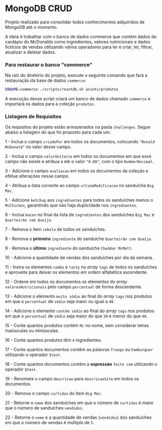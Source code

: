 # MongoDB CRUD

Projeto realizado para consolidar todos conhecimentos adquiridos de MongoDB até o momento.

A ideia é trabalhar com o banco de dados commerce que contém dados do cardápio do McDonalds como ingredientes, valores nutricionais e dados fictícios de vendas utilizando vários operadores para ler e criar, ler, filtrar, atualizar e deletar dados.

### Para restaurar o banco "commerce"

Na raiz do diretório do projeto, execute o seguinte comando que fará a restauração da base de dados `commerce`:
   ```sh
   DBNAME=commerce ./scripts/resetdb.sh assets/produtos
   ```

A execução desse script criará um banco de dados chamado `commerce` e importará os dados para a coleção `produtos`.

### Listagem de Requisitos

Os requisitos do projeto estão armazenados na pasta `challenges`. Segue abaixo a listagem do que foi proposto para cada um:

1 - Inclua o campo `criadoPor` em todos os documentos, colocando `"Ronald McDonald"` no valor desse campo.

2 - Inclua o campo `valorUnitario` em todos os documentos em que esse campo não existe e atribua a ele o valor `"0.00"`, com o tipo `NumberDecimal`.

3 - Adicione o campo `avaliacao` em todos os documentos da coleção e efetue alterações nesse campo.

4 - Atribua a data corrente ao campo `ultimaModificacao` no sanduíche `Big Mac`.

5 - Adicione `ketchup` aos `ingredientes` para todos os sanduíches menos o `McChicken`, garantindo que não haja duplicidade nos `ingredientes`.

6 - Inclua `bacon` no final da lista de `ingredientes` dos sanduíches `Big Mac` e `Quarteirão com Queijo`.

7 - Remova o item `cebola` de todos os sanduíches.

8 - Remova o **primeiro** `ingrediente` do sanduíche `Quarteirão com Queijo`.

9 - Remova o **último** `ingrediente` do sanduíche `Cheddar McMelt`.

10 - Adicione a quantidade de vendas dos sanduíches por dia da semana.

11 - Insira os elementos `combo` e `tasty` no _array_ `tags` de todos os sanduíches e aproveite para deixar os elementos em ordem alfabética ascendente.

12 - Ordene em todos os documentos os elementos do _array_ `valoresNutricionais` pelo campo `percentual` de forma descendente.

13 - Adicione o elemento `muito sódio` ao final do _array_ `tags` nos produtos em que o `percentual` de `sódio` seja maior ou igual a `40`.

14 - Adicione o elemento `contém sódio` ao final do _array_ `tags` nos produtos em que o `percentual` de `sódio` seja maior do que `20` e menor do que `40`.

15 - Conte quantos produtos contêm `Mc` no nome, sem considerar letras maiúsculas ou minúsculas.

16 - Conte quantos produtos têm `4` ingredientes.

17 - Conte quantos documentos contêm as palavras `frango` ou `hamburguer` utilizando o operador `$text`.

18 - Conte quantos documentos contêm a **expressão** `feito com` utilizando o operador `$text`.

19 - Renomeie o campo `descricao` para `descricaoSite` em todos os documentos.

20 - Remova o campo `curtidas` do item `Big Mac`.

21 - Retorne o `nome` dos sanduíches em que o número de `curtidas` é maior que o número de sanduíches `vendidos`.

22 - Retorne o `nome` e a quantidade de vendas (`vendidos`) dos sanduíches em que o número de vendas é múltiplo de `5`.
